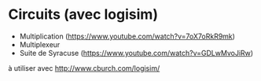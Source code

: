 # Circuits (avec logisim)

* Multiplication (https://www.youtube.com/watch?v=7oX7oRkR9mk)
* Multiplexeur
* Suite de Syracuse (https://www.youtube.com/watch?v=GDLwMvoJiRw)

à utiliser avec http://www.cburch.com/logisim/
